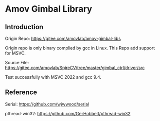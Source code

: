 # Amov Gimbal Library
## Introduction
Origin Repo: https://gitee.com/amovlab/amov-gimbal-libs

Origin repo is only binary complied by gcc in Linux. This Repo add support for MSVC.

Source File: https://gitee.com/amovlab/SpireCV/tree/master/gimbal_ctrl/driver/src

Test successfully with MSVC 2022 and gcc 9.4.

## Reference
Serial: https://github.com/wjwwood/serial

pthread-win32: https://github.com/GerHobbelt/pthread-win32
